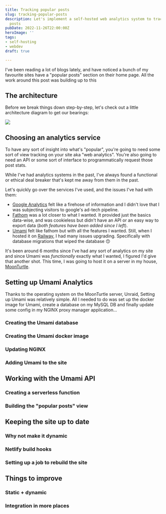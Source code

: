 ```yaml
---
title: Tracking popular posts
slug: tracking-popular-posts
description: Let's implement a self-hosted web analytics system to track my popular
  posts
pubDate: 2022-11-26T22:00:00Z
heroImage: ''
tags:
- self-hosting
- webdev
draft: true

---
```

I've been reading a lot of blogs lately, and have noticed a bunch of my favourite sites have a "popular posts" section on their home page. All the work around this post was building up to this 

## The architecture

Before we break things down step-by-step, let's check out a little architecture diagram to get our bearings:

![](https://res.cloudinary.com/mykalcodes/image/upload/v1669490875/Mykal%20Codes/popular_post_architecture_aqlmhq.png)

## Choosing an analytics service

To have any sort of insight into what's "popular", you're going to need some sort of view tracking on your site aka "web analytics". You're also going to need an API or some sort of interface to programmatically request those post stats. 

While I've had analytics systems in the past, I've always found a functional or ethical deal breaker that's kept me away from them in the past. 

Let's quickly go over the services I've used, and the issues I've had with them:

* [Google Analytics](https://analytics.google.com/analytics/web/) felt like a firehose of information and I didn't love that I was subjecting visitors to google's ad-tech pipeline.
* [Fathom](https://usefathom.com/) was a lot closer to what I wanted. It provided just the basics data-wise, and was cookieless but didn't have an API or an easy way to export data (_both features have been added since I left_). 
* [Umami](https://umami.is/) felt like fathom but with all the features I wanted. Still, when I hosted it on [Railway](https://railway.app), I had many issues upgrading. Specifically with database migrations that wiped the database 🙃

It's been around 6 months since I've had any sort of analytics on my site and since Umami was _functionally_ exactly what I wanted, I figured I'd give that another shot. This time, I was going to host it on a server in my house, [MoonTurtle](https://mykal.codes/uses/#-nas-server-aka-moonturtle). 

## Setting up Umami Analytics

Thanks to the operating system on the MoonTurtle server, Unraid, Setting up Umami was relatively simple. All I needed to do was set up the docker image for Umami, create a database on my MySQL DB and finally update some config in my NGINX proxy manager application...

### Creating the Umami database

### Creating the Umami docker image

### Updating NGINX 

### Adding Umami to the site

## Working with the Umami API 

### Creating a serverless function 

### Building the "popular posts" view

## Keeping the site up to date

### Why not make it dynamic

### Netlify build hooks

### Setting up a job to rebuild the site

## Things to improve

### Static + dynamic

### Integration in more places